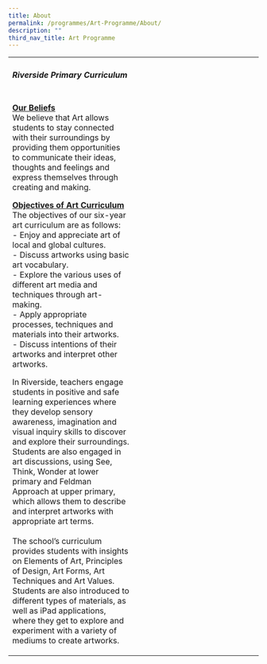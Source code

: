 ```yaml
---
title: About
permalink: /programmes/Art-Programme/About/
description: ""
third_nav_title: Art Programme
---
```

<html>
<head>
<style>
u { 
  text-decoration: underline;
}
</style>
</head>
<body>

<div>
	<table style="width:100%"><tr>
		<td style="width:50%"> 
			<h5>Riverside Primary Curriculum</h5><br>
			<u><b>Our Beliefs</b></u><br>
We believe that Art allows students to stay connected with their surroundings by providing them opportunities to communicate their ideas, thoughts and feelings and express themselves through creating and making. <br>

<u><b>Objectives of Art Curriculum</b></u><br>
The objectives of our six-year art curriculum are as follows:
<br>- Enjoy and appreciate art of local and global cultures.
<br>- Discuss artworks using basic art vocabulary.
<br>- Explore the various uses of different art media and techniques through art-making.
<br>- Apply appropriate processes, techniques and materials into their artworks.
<br>- Discuss intentions of their artworks and interpret other artworks.<br>

In Riverside, teachers engage students in positive and safe learning experiences where they develop sensory awareness, imagination and visual inquiry skills to discover and explore their surroundings. Students are also engaged in art discussions, using See, Think, Wonder at lower primary and Feldman Approach at upper primary, which allows them to describe and interpret artworks with appropriate art terms.<br><br>
The school’s curriculum provides students with insights on Elements of Art, Principles of Design, Art Forms, Art Techniques and Art Values. Students are also introduced to different types of materials, as well as iPad applications, where they get to explore and experiment with a variety of mediums to create artworks.</td><td background= "/images/canvas_about1.jpg"></td>
		</tr></table>
	</div>